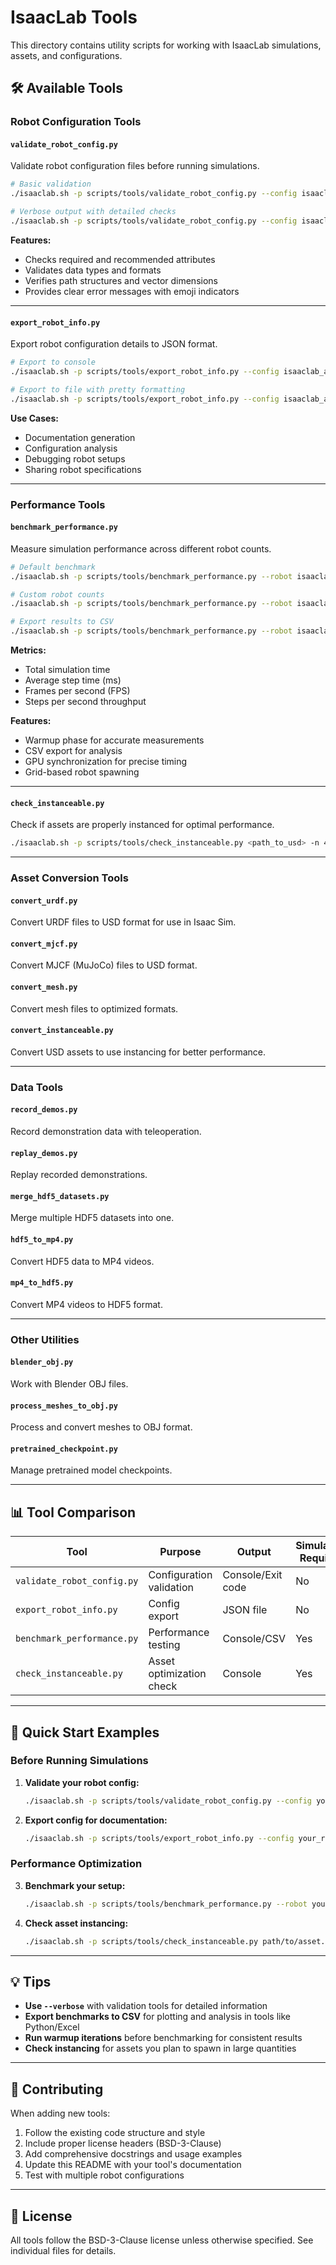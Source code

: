 # IsaacLab Tools

This directory contains utility scripts for working with IsaacLab simulations, assets, and configurations.

## 🛠️ Available Tools

### Robot Configuration Tools

#### `validate_robot_config.py`
Validate robot configuration files before running simulations.

```bash
# Basic validation
./isaaclab.sh -p scripts/tools/validate_robot_config.py --config isaaclab_assets.CRAZYFLIE_CFG

# Verbose output with detailed checks
./isaaclab.sh -p scripts/tools/validate_robot_config.py --config isaaclab_assets.ANYMAL_D_CFG --verbose
```

**Features:**
- Checks required and recommended attributes
- Validates data types and formats
- Verifies path structures and vector dimensions
- Provides clear error messages with emoji indicators

---

#### `export_robot_info.py`
Export robot configuration details to JSON format.

```bash
# Export to console
./isaaclab.sh -p scripts/tools/export_robot_info.py --config isaaclab_assets.CRAZYFLIE_CFG

# Export to file with pretty formatting
./isaaclab.sh -p scripts/tools/export_robot_info.py --config isaaclab_assets.FRANKA_PANDA_CFG --output franka.json --pretty
```

**Use Cases:**
- Documentation generation
- Configuration analysis
- Debugging robot setups
- Sharing robot specifications

---

### Performance Tools

#### `benchmark_performance.py`
Measure simulation performance across different robot counts.

```bash
# Default benchmark
./isaaclab.sh -p scripts/tools/benchmark_performance.py --robot isaaclab_assets.CRAZYFLIE_CFG

# Custom robot counts
./isaaclab.sh -p scripts/tools/benchmark_performance.py --robot isaaclab_assets.ANYMAL_D_CFG --counts 1,10,50,100,200 --iterations 1000

# Export results to CSV
./isaaclab.sh -p scripts/tools/benchmark_performance.py --robot isaaclab_assets.CRAZYFLIE_CFG --output results.csv
```

**Metrics:**
- Total simulation time
- Average step time (ms)
- Frames per second (FPS)
- Steps per second throughput

**Features:**
- Warmup phase for accurate measurements
- CSV export for analysis
- GPU synchronization for precise timing
- Grid-based robot spawning

---

#### `check_instanceable.py`
Check if assets are properly instanced for optimal performance.

```bash
./isaaclab.sh -p scripts/tools/check_instanceable.py <path_to_usd> -n 4096 --physics
```

---

### Asset Conversion Tools

#### `convert_urdf.py`
Convert URDF files to USD format for use in Isaac Sim.

#### `convert_mjcf.py`
Convert MJCF (MuJoCo) files to USD format.

#### `convert_mesh.py`
Convert mesh files to optimized formats.

#### `convert_instanceable.py`
Convert USD assets to use instancing for better performance.

---

### Data Tools

#### `record_demos.py`
Record demonstration data with teleoperation.

#### `replay_demos.py`
Replay recorded demonstrations.

#### `merge_hdf5_datasets.py`
Merge multiple HDF5 datasets into one.

#### `hdf5_to_mp4.py`
Convert HDF5 data to MP4 videos.

#### `mp4_to_hdf5.py`
Convert MP4 videos to HDF5 format.

---

### Other Utilities

#### `blender_obj.py`
Work with Blender OBJ files.

#### `process_meshes_to_obj.py`
Process and convert meshes to OBJ format.

#### `pretrained_checkpoint.py`
Manage pretrained model checkpoints.

---

## 📊 Tool Comparison

| Tool | Purpose | Output | Simulation Required |
|------|---------|--------|--------------------- |
| `validate_robot_config.py` | Configuration validation | Console/Exit code | No |
| `export_robot_info.py` | Config export | JSON file | No |
| `benchmark_performance.py` | Performance testing | Console/CSV | Yes |
| `check_instanceable.py` | Asset optimization check | Console | Yes |

---

## 🚀 Quick Start Examples

### Before Running Simulations

1. **Validate your robot config:**
   ```bash
   ./isaaclab.sh -p scripts/tools/validate_robot_config.py --config your_robot.YOUR_CFG --verbose
   ```

2. **Export config for documentation:**
   ```bash
   ./isaaclab.sh -p scripts/tools/export_robot_info.py --config your_robot.YOUR_CFG --output docs/robot_specs.json --pretty
   ```

### Performance Optimization

3. **Benchmark your setup:**
   ```bash
   ./isaaclab.sh -p scripts/tools/benchmark_performance.py --robot your_robot.YOUR_CFG --counts 1,10,50,100 --output benchmark.csv
   ```

4. **Check asset instancing:**
   ```bash
   ./isaaclab.sh -p scripts/tools/check_instanceable.py path/to/asset.usd -n 1000 --physics
   ```

---

## 💡 Tips

- **Use `--verbose`** with validation tools for detailed information
- **Export benchmarks to CSV** for plotting and analysis in tools like Python/Excel
- **Run warmup iterations** before benchmarking for consistent results
- **Check instancing** for assets you plan to spawn in large quantities

---

## 🤝 Contributing

When adding new tools:
1. Follow the existing code structure and style
2. Include proper license headers (BSD-3-Clause)
3. Add comprehensive docstrings and usage examples
4. Update this README with your tool's documentation
5. Test with multiple robot configurations

---

## 📝 License

All tools follow the BSD-3-Clause license unless otherwise specified.
See individual files for details.
